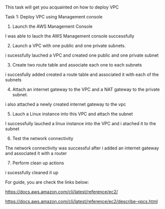This task will get you acquainted on how to deploy VPC 


Task 1: Deploy VPC using Management console

1. Launch the AWS Management Console

I was able to lauch the AWS Management console successfully

2. Launch a VPC with one public and one private subnets.

i sucessfully lauched a VPC and created one public and one private subnet

3. Create two route table and associate  each one to each subnets

i succesfully added  created a route table and associated it with each of the subnets

4. Attach an internet gateway to the VPC and a NAT gateway to the private subnet.

i also attached a newly created internet gateway to the vpc 

5. Lauch a Linux instance into this VPC and attach the subnet

I successfully lauched a linux instance into the VPC and i atached it to the subnet 

6. Test the network connectivity

The network connectivity was successful after i added an internet gateway and associated it with a router 

7. Perform clean up actions

i sucessfully cleaned it up 







For guide, you are check the links below:

https://docs.aws.amazon.com/cli/latest/reference/ec2/

https://docs.aws.amazon.com/cli/latest/reference/ec2/describe-vpcs.html

